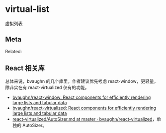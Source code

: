 virtual-list
===

虚拟列表


## Meta

Related:


## React 相关库

总体来说，bvaughn 的几个库里，作者建议优先考虑 react-window，更轻量，除非实在有 react-virtualized 仅有的功能。

- [bvaughn/react-window: React components for efficiently rendering large lists and tabular data](https://github.com/bvaughn/react-window#how-is-react-window-different-from-react-virtualized)
- [bvaughn/react-virtualized: React components for efficiently rendering large lists and tabular data](https://github.com/bvaughn/react-virtualized)
- [react-virtualized/AutoSizer.md at master · bvaughn/react-virtualized](https://github.com/bvaughn/react-virtualized/blob/master/docs/AutoSizer.md)，单独的 AutoSizer。
